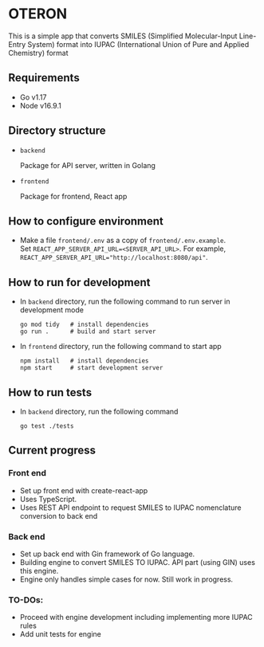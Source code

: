 # OTERON

This is a simple app that converts SMILES (Simplified Molecular-Input Line-Entry System) format into IUPAC (International Union of Pure and Applied Chemistry) format

## Requirements

- Go v1.17
- Node v16.9.1

## Directory structure

- `backend`

  Package for API server, written in Golang

- `frontend`

  Package for frontend, React app

## How to configure environment

- Make a file `frontend/.env` as a copy of `frontend/.env.example`. \
  Set `REACT_APP_SERVER_API_URL=<SERVER_API_URL>`. For example, `REACT_APP_SERVER_API_URL="http://localhost:8080/api"`.

## How to run for development

- In `backend` directory, run the following command to run server in development mode

  ```
  go mod tidy   # install dependencies
  go run .      # build and start server
  ```

- In `frontend` directory, run the following command to start app

  ```
  npm install   # install dependencies
  npm start     # start development server
  ```

## How to run tests

- In `backend` directory, run the following command
  ```
  go test ./tests
  ```

## Current progress

### Front end

- Set up front end with create-react-app
- Uses TypeScript.
- Uses REST API endpoint to request SMILES to IUPAC nomenclature conversion to back end

### Back end

- Set up back end with Gin framework of Go language.
- Building engine to convert SMILES TO IUPAC. API part (using GIN) uses this engine.
- Engine only handles simple cases for now. Still work in progress.

### TO-DOs:

- Proceed with engine development including implementing more IUPAC rules
- Add unit tests for engine
